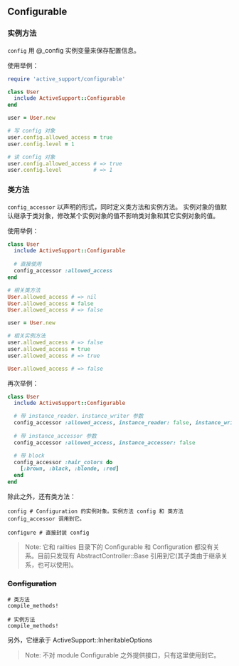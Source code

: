## Configurable

### 实例方法

`config`
用 @_config 实例变量来保存配置信息。

使用举例：

```ruby
require 'active_support/configurable'

class User
  include ActiveSupport::Configurable
end

user = User.new

# 写 config 对象
user.config.allowed_access = true
user.config.level = 1

# 读 config 对象
user.config.allowed_access # => true
user.config.level          # => 1
```

### 类方法

`config_accessor`
以声明的形式，同时定义类方法和实例方法。
实例对象的值默认继承于类对象，修改某个实例对象的值不影响类对象和其它实例对象的值。

使用举例：

```ruby
class User
  include ActiveSupport::Configurable
  
  # 直接使用
  config_accessor :allowed_access
end

# 相关类方法
User.allowed_access # => nil
User.allowed_access = false
User.allowed_access # => false

user = User.new

# 相关实例方法
user.allowed_access # => false
user.allowed_access = true
user.allowed_access # => true

User.allowed_access # => false
```

再次举例：

```ruby
class User
  include ActiveSupport::Configurable

  # 带 instance_reader、instance_writer 参数
  config_accessor :allowed_access, instance_reader: false, instance_writer: false
  
  # 带 instance_accessor 参数
  config_accessor :allowed_access, instance_accessor: false

  # 带 block
  config_accessor :hair_colors do
    [:brown, :black, :blonde, :red]
  end
end
```

除此之外，还有类方法：

```
config # Configuration 的实例对象。实例方法 config 和 类方法 config_accessor 调用到它。

configure # 直接封装 config
```

> Note: 它和 railties 目录下的 Configurable 和 Configuration 都没有关系。目前只发现有 AbstractController::Base 引用到它(其子类由于继承关系，也可以使用)。

### ~~Configuration~~

```
# 类方法
compile_methods!

# 实例方法
compile_methods!
```

另外，它继承于 ActiveSupport::InheritableOptions

> Note: 不对 module Configurable 之外提供接口，只有这里使用到它。
